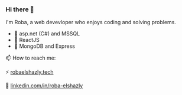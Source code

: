 ### Hi there 👋
I'm Roba, a web devevloper who enjoys coding and solving problems.

- 🌱 asp.net (C#) and MSSQL
- 🌱 ReactJS
- 🌱 MongoDB and Express


📫 How to reach me:

⚡ [robaelshazly.tech](https://robaelshazly.tech) 

📱 [linkedin.com/in/roba-elshazly](https://linkedin.com/in/roba-elshazly)
<!--
**robaElshazly/robaElshazly** is a ✨ _special_ ✨ repository because its `README.md` (this file) appears on your GitHub profile.

Here are some ideas to get you started:

- 🔭 I’m currently working on ...
- 🌱 I’m currently learning ...
- 👯 I’m looking to collaborate on ...
- 🤔 I’m looking for help with ...
- 💬 Ask me about ...
- 📫 How to reach me: ...
- 😄 Pronouns: ...
- ⚡ Fun fact: ...
-->
